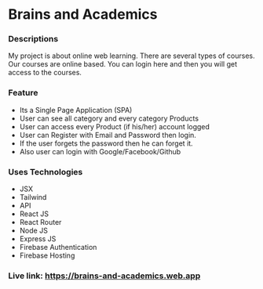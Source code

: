 # Brains and Academics

### Descriptions

My project is about online web learning. There are several types of courses. Our courses are online based. You can login here and then you will get access to the courses.

### Feature

- Its a Single Page Application (SPA)
- User can see all category and every category Products
- User can access every Product (if his/her) account logged
- User can Register with Email and Password then login.
- If the user forgets the password then he can forget it.
- Also user can login with Google/Facebook/Github

### Uses Technologies

- JSX
- Tailwind
- API
- React JS
- React Router
- Node JS
- Express JS
- Firebase Authentication
- Firebase Hosting

### Live link: https://brains-and-academics.web.app
